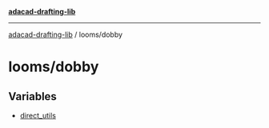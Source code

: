 [**adacad-drafting-lib**](../../README.md)

***

[adacad-drafting-lib](../../modules.md) / looms/dobby

# looms/dobby

## Variables

- [direct\_utils](variables/direct_utils.md)
